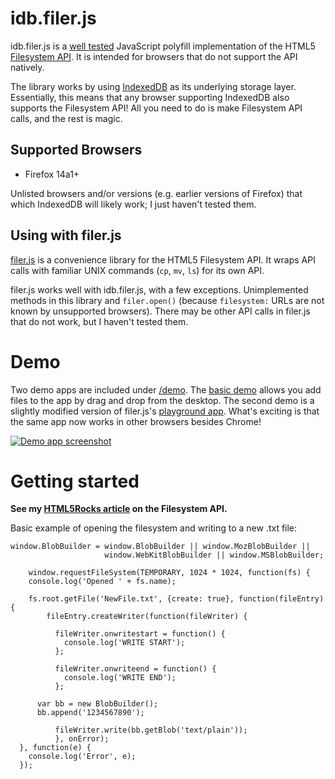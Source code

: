 idb.filer.js
===========

idb.filer.js is a [well tested](idb.filer.js/tree/master/tests) JavaScript polyfill implementation
of the HTML5 [Filesystem API][1]. It is intended for browsers that do not
support the API natively.

The library works by using [IndexedDB][2] as its underlying storage layer. Essentially,
this means that any browser supporting IndexedDB also supports the Filesystem API!
All you need to do is make Filesystem API calls, and the rest is magic.

Supported Browsers
------------------

* Firefox 14a1+

Unlisted browsers and/or versions (e.g. earlier versions of Firefox) that
which IndexedDB will likely work; I just haven't tested them.

[1]: http://dev.w3.org/2009/dap/file-system/pub/FileSystem/
[2]: https://developer.mozilla.org/en/IndexedDB

Using with filer.js
------------------

[filer.js](https://github.com/ebidel/filer.js) is a convenience library for the
HTML5 Filesystem API. It wraps API calls with familiar UNIX commands
(`cp`, `mv`, `ls`) for its own API.

filer.js works well with idb.filer.js, with a few exceptions. Unimplemented
methods in this library and `filer.open()` (because `filesystem:` URLs are not
known by unsupported browsers). There may be other API calls in filer.js that
do not work, but I haven't tested them.

Demo
===============

Two demo apps are included under [/demo](master/demos). The
[basic demo](http://html5-demos.appspot.com/static/filesystem/idbfiler.js/demos/basic/index.html)
allows you add files to the app by drag and drop from the desktop. The second demo 
is a slightly modified version of filer.js's [playground app](http://html5-demos.appspot.com/static/filesystem/idbfiler.js/demos/playground/index.html). What's exciting is that the same app now works in other browsers besides Chrome!

<a href="http://html5-demos.appspot.com/static/filesystem/idbfiler.js/demos/basic/index.html">
  <img src="//github.com/ebidel/idb.filer.js/raw/master/demos/basic/images/demo_screenshot.png" title="Demo app screenshot" alt="Demo app screenshot">
</a>

Getting started
===============

**See my [HTML5Rocks article](http://www.html5rocks.com/tutorials/file/filesystem/)
on the Filesystem API.**

Basic example of opening the filesystem and writing to a new .txt file:

    window.BlobBuilder = window.BlobBuilder || window.MozBlobBuilder ||
                         window.WebKitBlobBuilder || window.MSBlobBuilder;

		window.requestFileSystem(TEMPORARY, 1024 * 1024, function(fs) {
	  	console.log('Opened ' + fs.name);

	  	fs.root.getFile('NewFile.txt', {create: true}, function(fileEntry) {
		    fileEntry.createWriter(function(fileWriter) {

		      fileWriter.onwritestart = function() {
		        console.log('WRITE START');
		      };

		      fileWriter.onwriteend = function() {
		        console.log('WRITE END');
		      };

          var bb = new BlobBuilder();
          bb.append('1234567890');

		      fileWriter.write(bb.getBlob('text/plain'));
			  }, onError);
	  }, function(e) {
	  	console.log('Error', e);
	  });
